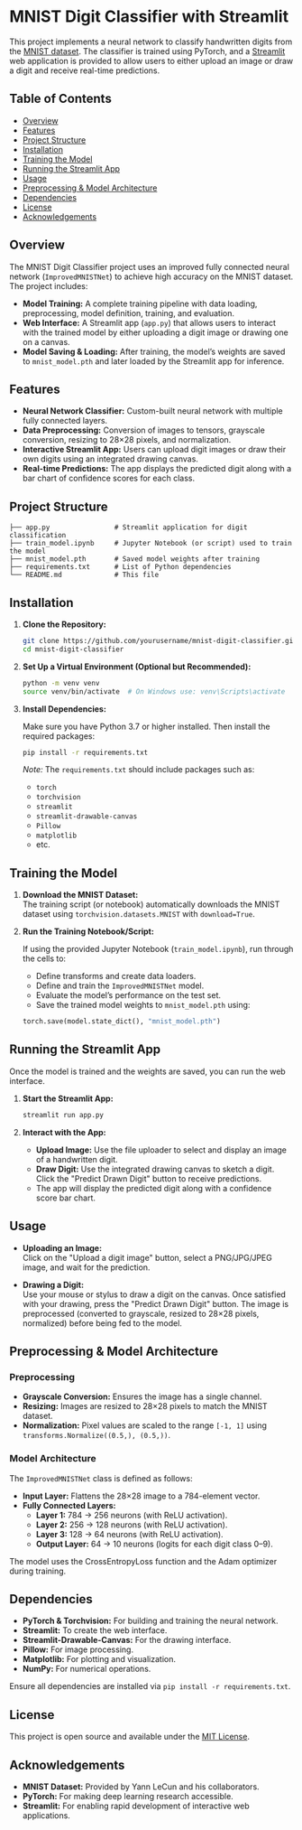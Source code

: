 # MNIST Digit Classifier with Streamlit

This project implements a neural network to classify handwritten digits from the [MNIST dataset](http://yann.lecun.com/exdb/mnist/). The classifier is trained using PyTorch, and a [Streamlit](https://streamlit.io/) web application is provided to allow users to either upload an image or draw a digit and receive real-time predictions.

## Table of Contents

- [Overview](#overview)
- [Features](#features)
- [Project Structure](#project-structure)
- [Installation](#installation)
- [Training the Model](#training-the-model)
- [Running the Streamlit App](#running-the-streamlit-app)
- [Usage](#usage)
- [Preprocessing & Model Architecture](#preprocessing--model-architecture)
- [Dependencies](#dependencies)
- [License](#license)
- [Acknowledgements](#acknowledgements)

## Overview

The MNIST Digit Classifier project uses an improved fully connected neural network (`ImprovedMNISTNet`) to achieve high accuracy on the MNIST dataset. The project includes:

- **Model Training:** A complete training pipeline with data loading, preprocessing, model definition, training, and evaluation.
- **Web Interface:** A Streamlit app (`app.py`) that allows users to interact with the trained model by either uploading a digit image or drawing one on a canvas.
- **Model Saving & Loading:** After training, the model’s weights are saved to `mnist_model.pth` and later loaded by the Streamlit app for inference.

## Features

- **Neural Network Classifier:** Custom-built neural network with multiple fully connected layers.
- **Data Preprocessing:** Conversion of images to tensors, grayscale conversion, resizing to 28×28 pixels, and normalization.
- **Interactive Streamlit App:** Users can upload digit images or draw their own digits using an integrated drawing canvas.
- **Real-time Predictions:** The app displays the predicted digit along with a bar chart of confidence scores for each class.

## Project Structure

```plaintext
├── app.py                # Streamlit application for digit classification
├── train_model.ipynb     # Jupyter Notebook (or script) used to train the model
├── mnist_model.pth       # Saved model weights after training
├── requirements.txt      # List of Python dependencies
└── README.md             # This file
```

## Installation

1. **Clone the Repository:**

   ```bash
   git clone https://github.com/yourusername/mnist-digit-classifier.git
   cd mnist-digit-classifier
   ```

2. **Set Up a Virtual Environment (Optional but Recommended):**

   ```bash
   python -m venv venv
   source venv/bin/activate  # On Windows use: venv\Scripts\activate
   ```

3. **Install Dependencies:**

   Make sure you have Python 3.7 or higher installed. Then install the required packages:

   ```bash
   pip install -r requirements.txt
   ```

   *Note:* The `requirements.txt` should include packages such as:
   - `torch`
   - `torchvision`
   - `streamlit`
   - `streamlit-drawable-canvas`
   - `Pillow`
   - `matplotlib`
   - etc.

## Training the Model

1. **Download the MNIST Dataset:**  
   The training script (or notebook) automatically downloads the MNIST dataset using `torchvision.datasets.MNIST` with `download=True`.

2. **Run the Training Notebook/Script:**

   If using the provided Jupyter Notebook (`train_model.ipynb`), run through the cells to:
   - Define transforms and create data loaders.
   - Define and train the `ImprovedMNISTNet` model.
   - Evaluate the model’s performance on the test set.
   - Save the trained model weights to `mnist_model.pth` using:

   ```python
   torch.save(model.state_dict(), "mnist_model.pth")
   ```

## Running the Streamlit App

Once the model is trained and the weights are saved, you can run the web interface.

1. **Start the Streamlit App:**

   ```bash
   streamlit run app.py
   ```

2. **Interact with the App:**
   - **Upload Image:** Use the file uploader to select and display an image of a handwritten digit.
   - **Draw Digit:** Use the integrated drawing canvas to sketch a digit. Click the "Predict Drawn Digit" button to receive predictions.
   - The app will display the predicted digit along with a confidence score bar chart.

## Usage

- **Uploading an Image:**  
  Click on the "Upload a digit image" button, select a PNG/JPG/JPEG image, and wait for the prediction.

- **Drawing a Digit:**  
  Use your mouse or stylus to draw a digit on the canvas. Once satisfied with your drawing, press the "Predict Drawn Digit" button. The image is preprocessed (converted to grayscale, resized to 28×28 pixels, normalized) before being fed to the model.

## Preprocessing & Model Architecture

### Preprocessing
- **Grayscale Conversion:** Ensures the image has a single channel.
- **Resizing:** Images are resized to 28×28 pixels to match the MNIST dataset.
- **Normalization:** Pixel values are scaled to the range `[-1, 1]` using `transforms.Normalize((0.5,), (0.5,))`.

### Model Architecture

The `ImprovedMNISTNet` class is defined as follows:

- **Input Layer:** Flattens the 28×28 image to a 784-element vector.
- **Fully Connected Layers:**
  - **Layer 1:** 784 → 256 neurons (with ReLU activation).
  - **Layer 2:** 256 → 128 neurons (with ReLU activation).
  - **Layer 3:** 128 → 64 neurons (with ReLU activation).
  - **Output Layer:** 64 → 10 neurons (logits for each digit class 0–9).

The model uses the CrossEntropyLoss function and the Adam optimizer during training.

## Dependencies

- **PyTorch & Torchvision:** For building and training the neural network.
- **Streamlit:** To create the web interface.
- **Streamlit-Drawable-Canvas:** For the drawing interface.
- **Pillow:** For image processing.
- **Matplotlib:** For plotting and visualization.
- **NumPy:** For numerical operations.

Ensure all dependencies are installed via `pip install -r requirements.txt`.

## License

This project is open source and available under the [MIT License](LICENSE).

## Acknowledgements

- **MNIST Dataset:** Provided by Yann LeCun and his collaborators.
- **PyTorch:** For making deep learning research accessible.
- **Streamlit:** For enabling rapid development of interactive web applications.
